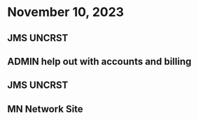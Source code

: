 # November 10, 2023

## JMS UNCRST

## ADMIN help out with accounts and billing

## JMS UNCRST

## MN Network Site
